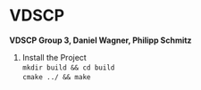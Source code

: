 # VDSCP
**VDSCP Group 3, Daniel Wagner, Philipp Schmitz**

1) Install the Project <br>
    `mkdir build && cd build` <br>
    `cmake ../ && make`
